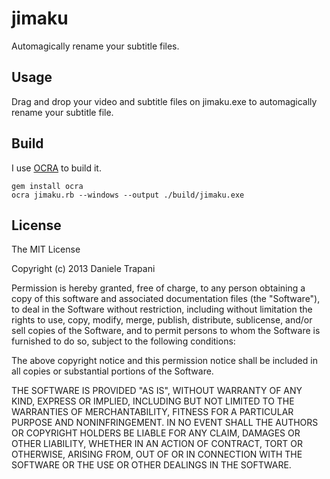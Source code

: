 # jimaku

Automagically rename your subtitle files.

## Usage

Drag and drop your video and subtitle files on jimaku.exe to automagically rename your subtitle file.

## Build

I use [OCRA](https://github.com/larsch/ocra) to build it.

    gem install ocra
    ocra jimaku.rb --windows --output ./build/jimaku.exe

## License

The MIT License

Copyright (c) 2013 Daniele Trapani

Permission is hereby granted, free of charge, to any person obtaining a copy
of this software and associated documentation files (the "Software"), to deal
in the Software without restriction, including without limitation the rights
to use, copy, modify, merge, publish, distribute, sublicense, and/or sell
copies of the Software, and to permit persons to whom the Software is
furnished to do so, subject to the following conditions:

The above copyright notice and this permission notice shall be included in
all copies or substantial portions of the Software.

THE SOFTWARE IS PROVIDED "AS IS", WITHOUT WARRANTY OF ANY KIND, EXPRESS OR
IMPLIED, INCLUDING BUT NOT LIMITED TO THE WARRANTIES OF MERCHANTABILITY,
FITNESS FOR A PARTICULAR PURPOSE AND NONINFRINGEMENT. IN NO EVENT SHALL THE
AUTHORS OR COPYRIGHT HOLDERS BE LIABLE FOR ANY CLAIM, DAMAGES OR OTHER
LIABILITY, WHETHER IN AN ACTION OF CONTRACT, TORT OR OTHERWISE, ARISING FROM,
OUT OF OR IN CONNECTION WITH THE SOFTWARE OR THE USE OR OTHER DEALINGS IN
THE SOFTWARE.